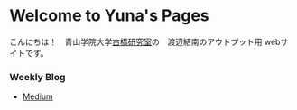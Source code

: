 # Welcome to Yuna's Pages


こんにちは！　青山学院大学[古橋研究室](http://furuhashilab.com/)の　渡辺結南のアウトプット用 webサイトです。


### Weekly Blog
* [Medium](https://medium.com/@yunawatanabe)
